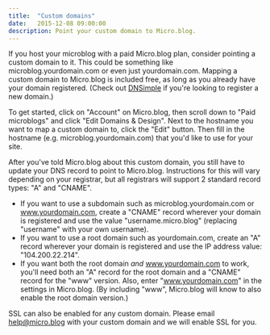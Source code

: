 ```yaml
---
title:  "Custom domains"
date:   2015-12-08 09:00:00
description: Point your custom domain to Micro.blog.
---
```


If you host your microblog with a paid Micro.blog plan, consider pointing a custom domain to it. This could be something like microblog.yourdomain.com or even just yourdomain.com. Mapping a custom domain to Micro.blog is included free, as long as you already have your domain registered. (Check out [DNSimple](https://dnsimple.com/r/9fc1dd2e59824b) if you're looking to register a new domain.)

To get started, click on "Account" on Micro.blog, then scroll down to "Paid microblogs" and click "Edit Domains & Design". Next to the hostname you want to map a custom domain to, click the "Edit" button. Then fill in the hostname (e.g. microblog.yourdomain.com) that you'd like to use for your site.

After you've told Micro.blog about this custom domain, you still have to update your DNS record to point to Micro.blog. Instructions for this will vary depending on your registrar, but all registrars will support 2 standard record types: "A" and "CNAME".

* If you want to use a subdomain such as microblog.yourdomain.com or www.yourdomain.com, create a "CNAME" record wherever your domain is registered and use the value "username.micro.blog" (replacing "username" with your own username).
* If you want to use a root domain such as yourdomain.com, create an "A" record wherever your domain is registered and use the IP address value: "104.200.22.214".
* If you want both the root domain _and_ www.yourdomain.com to work, you'll need both an "A" record for the root domain and a "CNAME" record for the "www" version. Also, enter "www.yourdomain.com" in the settings in Micro.blog. (By including "www", Micro.blog will know to also enable the root domain version.)

SSL can also be enabled for any custom domain. Please email [help@micro.blog](mailto:help@micro.blog) with your custom domain and we will enable SSL for you.